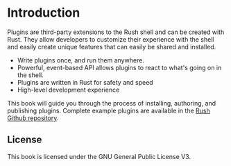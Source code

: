# Introduction

Plugins are third-party extensions to the Rush shell and can be created with Rust. They allow developers to customize their experience with the shell and easily create unique features that can easily be shared and installed.

* Write plugins once, and run them anywhere.
* Powerful, event-based API allows plugins to react to what's going on in the shell.
* Plugins are written in Rust for safety and speed
* High-level development experience

This book will guide you through the process of installing, authoring, and publishing plugins. Complete example plugins are available in the [Rush Github repository](https://github.com/doinkythederp/rush/tree/plugins/example-plugins).

## License

This book is licensed under the GNU General Public License V3.
